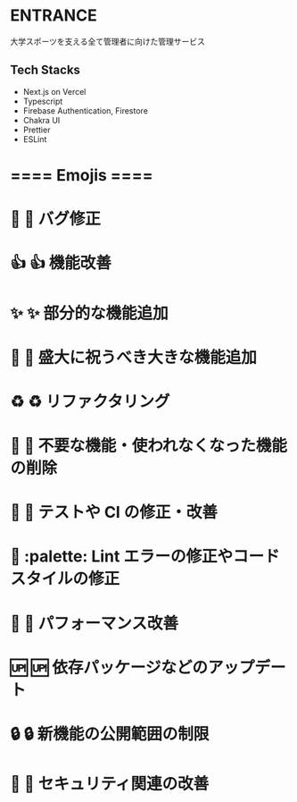 # ENTRANCE

大学スポーツを支える全て管理者に向けた管理サービス

## Tech Stacks

- Next.js on Vercel
- Typescript
- Firebase Authentication, Firestore
- Chakra UI
- Prettier
- ESLint

# ==== Emojis ====

# 🐛 :bug: バグ修正

# 👍 :+1: 機能改善

# ✨ :sparkles: 部分的な機能追加

# 🎉 :tada: 盛大に祝うべき大きな機能追加

# ♻️ :recycle: リファクタリング

# 🚿 :shower: 不要な機能・使われなくなった機能の削除

# 💚 :green_heart: テストや CI の修正・改善

# 🎨 :palette: Lint エラーの修正やコードスタイルの修正

# 🚀 :rocket: パフォーマンス改善

# 🆙 :up: 依存パッケージなどのアップデート

# 🔒 :lock: 新機能の公開範囲の制限

# 👮 :cop: セキュリティ関連の改善
